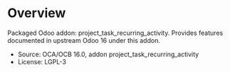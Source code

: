 # Overview

Packaged Odoo addon: project_task_recurring_activity. Provides features documented in upstream Odoo 16 under this addon.

- Source: OCA/OCB 16.0, addon project_task_recurring_activity
- License: LGPL-3
